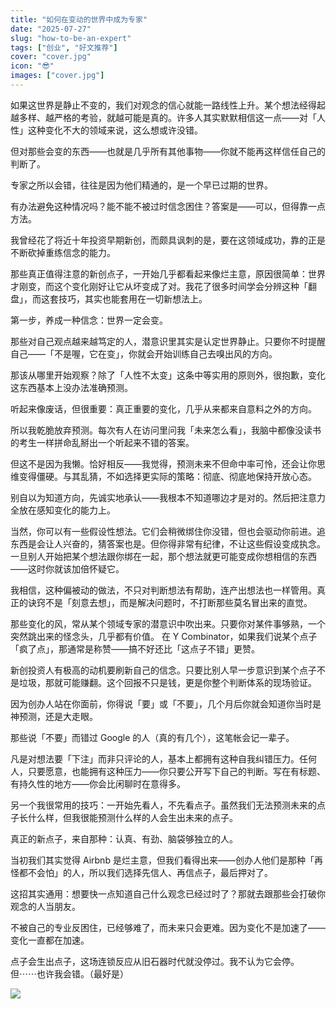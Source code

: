 ```yaml
---
title: "如何在变动的世界中成为专家"
date: "2025-07-27"
slug: "how-to-be-an-expert"
tags: ["创业", "好文推荐"]
cover: "cover.jpg"
icon: "😎"
images: ["cover.jpg"]
---
```

如果这世界是静止不变的，我们对观念的信心就能一路线性上升。某个想法经得起越多样、越严格的考验，就越可能是真的。许多人其实默默相信这一点——对「人性」这种变化不大的领域来说，这么想或许没错。



但对那些会变的东西——也就是几乎所有其他事物——你就不能再这样信任自己的判断了。



专家之所以会错，往往是因为他们精通的，是一个早已过期的世界。



有办法避免这种情况吗？能不能不被过时信念困住？答案是——可以，但得靠一点方法。



我曾经花了将近十年投资早期新创，而颇具讽刺的是，要在这领域成功，靠的正是不断砍掉重练信念的能力。



那些真正值得注意的新创点子，一开始几乎都看起来像烂主意，原因很简单：世界才刚变，而这个变化刚好让它从坏变成了对。我花了很多时间学会分辨这种「翻盘」，而这套技巧，其实也能套用在一切新想法上。



第一步，养成一种信念：世界一定会变。



那些对自己观点越来越笃定的人，潜意识里其实是认定世界静止。只要你不时提醒自己——「不是喔，它在变」，你就会开始训练自己去嗅出风的方向。



那该从哪里开始观察？除了「人性不太变」这条中等实用的原则外，很抱歉，变化这东西基本上没办法准确预测。



听起来像废话，但很重要：真正重要的变化，几乎从来都来自意料之外的方向。



所以我乾脆放弃预测。每次有人在访问里问我「未来怎么看」，我脑中都像没读书的考生一样拼命乱掰出一个听起来不错的答案。



但这不是因为我懒。恰好相反——我觉得，预测未来不但命中率可怜，还会让你思维变得僵硬。与其乱猜，不如选择更实际的策略：彻底、彻底地保持开放心态。



别自以为知道方向，先诚实地承认——我根本不知道哪边才是对的。然后把注意力全放在感知变化的能力上。



当然，你可以有一些假设性想法。它们会稍微绑住你没错，但也会驱动你前进。追东西是会让人兴奋的，猜答案也是。但你得非常有纪律，不让这些假设变成执念。
一旦别人开始把某个想法跟你绑在一起，那个想法就更可能变成你想相信的东西——这时你就该加倍怀疑它。



我相信，这种偏被动的做法，不只对判断想法有帮助，连产出想法也一样管用。真正的诀窍不是「刻意去想」，而是解决问题时，不打断那些莫名冒出来的直觉。



那些变化的风，常从某个领域专家的潜意识中吹出来。只要你对某件事够熟，一个突然跳出来的怪念头，几乎都有价值。
在 Y Combinator，如果我们说某个点子「疯了点」，那通常是称赞——搞不好还比「这点子不错」更赞。



新创投资人有极高的动机要刷新自己的信念。只要比别人早一步意识到某个点子不是垃圾，那就可能赚翻。这个回报不只是钱，更是你整个判断体系的现场验证。



因为创办人站在你面前，你得说「要」或「不要」，几个月后你就会知道你当时是神预测，还是大走眼。



那些说「不要」而错过 Google 的人（真的有几个），这笔帐会记一辈子。



凡是对想法要「下注」而非只评论的人，基本上都拥有这种自我纠错压力。任何人，只要愿意，也能拥有这种压力——你只要公开写下自己的判断。写在有标题、有持久性的地方——你会比闲聊时在意得多。



另一个我很常用的技巧：一开始先看人，不先看点子。虽然我们无法预测未来的点子长什么样，但我很能预测什么样的人会生出未来的点子。



真正的新点子，来自那种：认真、有劲、脑袋够独立的人。



当初我们其实觉得 Airbnb 是烂主意，但我们看得出来——创办人他们是那种「再怪都不会怕」的人，所以我们选择先信人、再信点子，最后押对了。



这招其实通用：想要快一点知道自己什么观念已经过时了？那就去跟那些会打破你观念的人当朋友。



不被自己的专业反困住，已经够难了，而未来只会更难。因为变化不是加速了——变化一直都在加速。



点子会生出点子，这场连锁反应从旧石器时代就没停过。我不认为它会停。
但⋯⋯也许我会错。（最好是）




![](https://prod-files-secure.s3.us-west-2.amazonaws.com/112d0858-5090-4d34-a606-b75eb8d65fd2/46476355-9cf3-4e99-9b7a-3531bc426380/1000202064.png?X-Amz-Algorithm=AWS4-HMAC-SHA256&X-Amz-Content-Sha256=UNSIGNED-PAYLOAD&X-Amz-Credential=ASIAZI2LB466W6NZP647%2F20250830%2Fus-west-2%2Fs3%2Faws4_request&X-Amz-Date=20250830T094259Z&X-Amz-Expires=3600&X-Amz-Security-Token=IQoJb3JpZ2luX2VjEHkaCXVzLXdlc3QtMiJGMEQCIFDkc%2FItu4SEWnkdtTguT0owmBQ33PcDvazooTICwm4UAiBWRZ%2BE3av3qSaUe5ZpER%2FBRlybznGO7k9daCGi4sNbkCqIBAjS%2F%2F%2F%2F%2F%2F%2F%2F%2F%2F8BEAAaDDYzNzQyMzE4MzgwNSIMR7YtnzqiEsu5jSgTKtwDcmpQY607aGcKl4eyEKZZppcJ0G11sNHdzaWzAanRZK0GC7DgaGuoP0uWfLl3IIn%2BgKoMks0dwX74bYoKZGdYe9tlH7Wfr1RqsNgav9lxW90rB2sNWrP0d4R%2Bia1WrHNaFFBtt1y6E%2BbrNGbyHCejwu5EUEOsslKgHqhvbg1SdJdJOz%2FVGzwYDnpPLerCgkI1K1%2FapudI81L7wAutp362DIVkQIYMwBmavxSW9LrRaZLNQHPX7kBVxqIbrKVTI%2FUkSLY7CaIU6oVKN9%2F%2FLTgnlao5ZlxeTBWIbVPzSkbN%2BZFOnufClMvrK0M4im7xRaVBSjPju4VVddbaGcPxfeik9Us6qThft3U6gR54BZyd6C%2BW8kYTBVB3rzs39nm%2B5s5ypZbmAcuGMi9ayHZvTABLzuCbQ2UiQN%2FMZ0g%2BmL3oFF%2Fk6lvlBQ9B0n3ZPQFpqfs6IQa1DGRbbqsO2VUYHBdT4GTcu%2BzQQ1pEnMGT%2BOjH1dcwzapK6wF%2BOBhUxuceLWYv0u8uWu4Mug%2FC3Zs9z24L0P7ihOtl6igoQ8Whc1ymxY%2Fg37zHHAkA6v%2FEchko1F8qs9%2FSDbJehflnRDnXZLCS5piGsVack4zx92iWsCKXnzkKt4g35uGqducCtUcwoPHKxQY6pgG6v%2BFn6NXSczpC7CpRlABDsrbm4dpjwM44C%2BqR7x0glv476bC3nH%2F0ANHOLS6qYklEx5dBp%2F0JbKIIJaAyHswNA4DA%2BJx%2BpofFog%2BhP%2BVE%2F71R7unLdjXb0lA%2BSwAT%2BRiDGgSyTvjpS3f1msslMD5h%2Fz9WG76QnzKzmXCEbWjm5Dh%2Bvji8oiWukuatvSDyumYoKBHaafy61piZHgbbp36UzL4fOgBk&X-Amz-Signature=0954b75c9a66b4bd2d23d99e4fb1a90a9580566249084975c16dd0de26480c40&X-Amz-SignedHeaders=host&x-amz-checksum-mode=ENABLED&x-id=GetObject)


